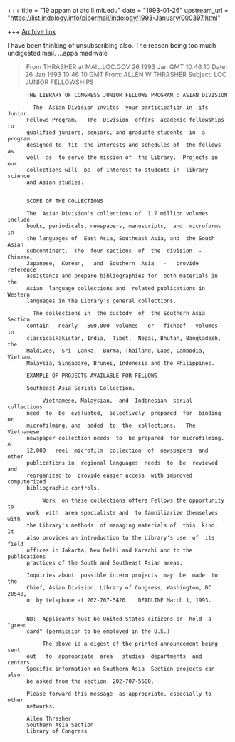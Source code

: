 +++
title = "19 appam at atc.ll.mit.edu"
date = "1993-01-26"
upstream_url = "https://list.indology.info/pipermail/indology/1993-January/000397.html"

+++
[Archive link](https://list.indology.info/pipermail/indology/1993-January/000397.html)


I have been thinking of unsubscribing also. 
The reason being too much undigested mail.
...appa madiwale


> From THRASHER at MAIL.LOC.GOV 26 1993 Jan GMT 10:46:10
Date: 26 Jan 1993 10:46:10 GMT
From: ALLEN W THRASHER <THRASHER at MAIL.LOC.GOV>
Subject: LOC JUNIOR FELLOWSHIPS




          THE LIBRARY OF CONGRESS JUNIOR FELLOWS PROGRAM : ASIAN DIVISION 

            The  Asian Division invites  your participation in  its  Junior 
          Fellows Program.   The  Division  offers  academic fellowships to 
          qualified juniors, seniors, and graduate students  in  a  program 
          designed to  fit  the interests and schedules of  the fellows  as 
          well  as  to serve the mission of  the Library.  Projects in  our 
          collections will  be  of interest to students in  library science 
          and Asian studies. 


          SCOPE OF THE COLLECTIONS 

          The  Asian Division's collections of  1.7 million volumes include 
          books, periodicals, newspapers, manuscripts,  and  microforms  in 
          the languages of  East Asia, Southeast Asia, and  the South Asian 
          subcontinent.  The  four sections  of  the  division  -  Chinese, 
          Japanese,  Korean,   and  Southern  Asia   -   provide  reference 
          assistance and prepare bibliographies for  both materials in  the 
          Asian  language collections and  related publications in  Western 
          languages in the Library's general collections. 

            The collections in  the custody  of  the Southern Asia  Section 
          contain   nearly   500,000  volumes   or   ficheof   volumes   in 
          classicalPakistan, India,  Tibet,  Nepal, Bhutan, Bangladesh, the 
          Maldives,  Sri  Lanka,  Burma, Thailand, Laos, Cambodia, Vietnam, 
          Malaysia, Singapore, Brunei, Indonesia and the Philippines. 

          EXAMPLE OF PROJECTS AVAILABLE FOR FELLOWS 

          Southeast Asia Serials Collection. 

               Vietnamese, Malaysian,  and  Indonesian  serial  collections 
          need  to  be  evaluated,  selectively  prepared  for  binding  or 
          microfilming, and  added  to  the  collections.   The  Vietnamese 
          newspaper collection needs  to  be prepared  for microfilming.  A 
          12,000   reel  microfilm  collection  of  newspapers  and   other 
          publications in  regional languages  needs  to  be  reviewed  and 
          reorganized to  provide easier access  with improved computerized 
          bibliographic controls. 

               Work  on these collections offers Fellows the opportunity to 
          work  with  area specialists and  to famniliarize themselves with 
          the Library's methods  of managing materials of  this  kind.   It 
          also provides an introduction to the Library's use  of  its field 
          offices in Jakarta, New Delhi and Karachi and to the publications 
          practices of the South and Southeast Asian areas. 

          Inquiries about  possible intern projects  may  be  made  to  the 
          Chief, Asian Division, Library of Congress, Washington, DC 20540, 
          or by telephone at 202-707-5420.   DEADLINE March 1, 1993. 


          NB:  Applicants must be United States citizens or  hold  a "green 
          card" (permission to be employed in the U.S.) 

               The above is a digest of the printed announcement being sent 
          out   to  appropriate  area   studies  departments  and  centers. 
          Specific information on Southern Asia  Section projects can  also 
          be asked from the section, 202-707-5600. 

          Please forward this message  as appropriate, especially to  other 
          networks. 

          Allen Thrasher 
          Southern Asia Section 
          Library of Congress                                               




